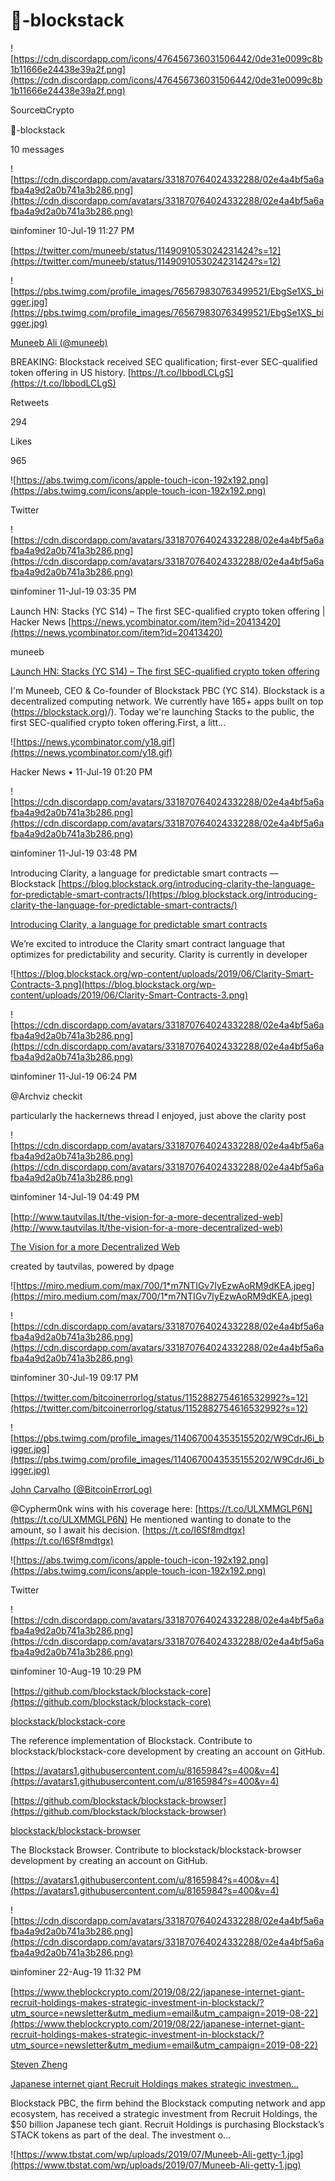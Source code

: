 # 🧮-blockstack

![https://cdn.discordapp.com/icons/476456736031506442/0de31e0099c8b1b11666e24438e39a2f.png](https://cdn.discordapp.com/icons/476456736031506442/0de31e0099c8b1b11666e24438e39a2f.png)

Source⧉Crypto

🧮-blockstack

10 messages

![https://cdn.discordapp.com/avatars/331870764024332288/02e4a4bf5a6afba4a9d2a0b741a3b286.png](https://cdn.discordapp.com/avatars/331870764024332288/02e4a4bf5a6afba4a9d2a0b741a3b286.png)

⧉infominer 10-Jul-19 11:27 PM

[https://twitter.com/muneeb/status/1149091053024231424?s=12](https://twitter.com/muneeb/status/1149091053024231424?s=12)

![https://pbs.twimg.com/profile_images/765679830763499521/EbgSe1XS_bigger.jpg](https://pbs.twimg.com/profile_images/765679830763499521/EbgSe1XS_bigger.jpg)

[Muneeb Ali (@muneeb)](https://twitter.com/muneeb)

BREAKING: Blockstack received SEC qualification; first-ever SEC-qualified token offering in US history. [https://t.co/IbbodLCLgS](https://t.co/IbbodLCLgS)

Retweets

294

Likes

965

![https://abs.twimg.com/icons/apple-touch-icon-192x192.png](https://abs.twimg.com/icons/apple-touch-icon-192x192.png)

Twitter

![https://cdn.discordapp.com/avatars/331870764024332288/02e4a4bf5a6afba4a9d2a0b741a3b286.png](https://cdn.discordapp.com/avatars/331870764024332288/02e4a4bf5a6afba4a9d2a0b741a3b286.png)

⧉infominer 11-Jul-19 03:35 PM

Launch HN: Stacks (YC S14) – The first SEC-qualified crypto token offering | Hacker News [https://news.ycombinator.com/item?id=20413420](https://news.ycombinator.com/item?id=20413420)

muneeb

[Launch HN: Stacks (YC S14) – The first SEC-qualified crypto token offering](https://news.ycombinator.com/item?id=20413420)

I'm Muneeb, CEO & Co-founder of Blockstack PBC (YC S14). Blockstack is a decentralized computing network. We currently have 165+ apps built on top ([https://blockstack.org)](https://blockstack.org)/). Today we're launching Stacks to the public, the first SEC-qualified crypto token offering.First, a litt...

![https://news.ycombinator.com/y18.gif](https://news.ycombinator.com/y18.gif)

Hacker News • 11-Jul-19 01:20 PM

![https://cdn.discordapp.com/avatars/331870764024332288/02e4a4bf5a6afba4a9d2a0b741a3b286.png](https://cdn.discordapp.com/avatars/331870764024332288/02e4a4bf5a6afba4a9d2a0b741a3b286.png)

⧉infominer 11-Jul-19 03:48 PM

Introducing Clarity, a language for predictable smart contracts — Blockstack [https://blog.blockstack.org/introducing-clarity-the-language-for-predictable-smart-contracts/](https://blog.blockstack.org/introducing-clarity-the-language-for-predictable-smart-contracts/)

[Introducing Clarity, a language for predictable smart contracts](https://blog.blockstack.org/introducing-clarity-the-language-for-predictable-smart-contracts/)

We’re excited to introduce the Clarity smart contract language that optimizes for predictability and security. Clarity is currently in developer

![https://blog.blockstack.org/wp-content/uploads/2019/06/Clarity-Smart-Contracts-3.png](https://blog.blockstack.org/wp-content/uploads/2019/06/Clarity-Smart-Contracts-3.png)

![https://cdn.discordapp.com/avatars/331870764024332288/02e4a4bf5a6afba4a9d2a0b741a3b286.png](https://cdn.discordapp.com/avatars/331870764024332288/02e4a4bf5a6afba4a9d2a0b741a3b286.png)

⧉infominer 11-Jul-19 06:24 PM

@Archviz checkit

particularly the hackernews thread I enjoyed, just above the clarity post

![https://cdn.discordapp.com/avatars/331870764024332288/02e4a4bf5a6afba4a9d2a0b741a3b286.png](https://cdn.discordapp.com/avatars/331870764024332288/02e4a4bf5a6afba4a9d2a0b741a3b286.png)

⧉infominer 14-Jul-19 04:49 PM

[http://www.tautvilas.lt/the-vision-for-a-more-decentralized-web](http://www.tautvilas.lt/the-vision-for-a-more-decentralized-web)

[The Vision for a more Decentralized Web](http://www.tautvilas.lt/the-vision-for-a-more-decentralized-web)

created by tautvilas, powered by dpage

![https://miro.medium.com/max/700/1*m7NTIGv7IyEzwAoRM9dKEA.jpeg](https://miro.medium.com/max/700/1*m7NTIGv7IyEzwAoRM9dKEA.jpeg)

![https://cdn.discordapp.com/avatars/331870764024332288/02e4a4bf5a6afba4a9d2a0b741a3b286.png](https://cdn.discordapp.com/avatars/331870764024332288/02e4a4bf5a6afba4a9d2a0b741a3b286.png)

⧉infominer 30-Jul-19 09:17 PM

[https://twitter.com/bitcoinerrorlog/status/1152882754616532992?s=12](https://twitter.com/bitcoinerrorlog/status/1152882754616532992?s=12)

![https://pbs.twimg.com/profile_images/1140670043535155202/W9CdrJ6i_bigger.jpg](https://pbs.twimg.com/profile_images/1140670043535155202/W9CdrJ6i_bigger.jpg)

[John Carvalho (@BitcoinErrorLog)](https://twitter.com/BitcoinErrorLog)

@Cypherm0nk wins with his coverage here: [https://t.co/ULXMMGLP6N](https://t.co/ULXMMGLP6N) He mentioned wanting to donate to the amount, so I await his decision. [https://t.co/I6Sf8mdtgx](https://t.co/I6Sf8mdtgx)

![https://abs.twimg.com/icons/apple-touch-icon-192x192.png](https://abs.twimg.com/icons/apple-touch-icon-192x192.png)

Twitter

![https://cdn.discordapp.com/avatars/331870764024332288/02e4a4bf5a6afba4a9d2a0b741a3b286.png](https://cdn.discordapp.com/avatars/331870764024332288/02e4a4bf5a6afba4a9d2a0b741a3b286.png)

⧉infominer 10-Aug-19 10:29 PM

[https://github.com/blockstack/blockstack-core](https://github.com/blockstack/blockstack-core)

[blockstack/blockstack-core](https://github.com/blockstack/blockstack-core)

The reference implementation of Blockstack. Contribute to blockstack/blockstack-core development by creating an account on GitHub.

[https://avatars1.githubusercontent.com/u/8165984?s=400&v=4](https://avatars1.githubusercontent.com/u/8165984?s=400&v=4)

[https://github.com/blockstack/blockstack-browser](https://github.com/blockstack/blockstack-browser)

[blockstack/blockstack-browser](https://github.com/blockstack/blockstack-browser)

The Blockstack Browser. Contribute to blockstack/blockstack-browser development by creating an account on GitHub.

[https://avatars1.githubusercontent.com/u/8165984?s=400&v=4](https://avatars1.githubusercontent.com/u/8165984?s=400&v=4)

![https://cdn.discordapp.com/avatars/331870764024332288/02e4a4bf5a6afba4a9d2a0b741a3b286.png](https://cdn.discordapp.com/avatars/331870764024332288/02e4a4bf5a6afba4a9d2a0b741a3b286.png)

⧉infominer 22-Aug-19 11:32 PM

[https://www.theblockcrypto.com/2019/08/22/japanese-internet-giant-recruit-holdings-makes-strategic-investment-in-blockstack/?utm_source=newsletter&utm_medium=email&utm_campaign=2019-08-22](https://www.theblockcrypto.com/2019/08/22/japanese-internet-giant-recruit-holdings-makes-strategic-investment-in-blockstack/?utm_source=newsletter&utm_medium=email&utm_campaign=2019-08-22)

[Steven Zheng](https://www.theblockcrypto.com/author/steven_tb/)

[Japanese internet giant Recruit Holdings makes strategic investmen...](https://www.theblockcrypto.com/2019/08/22/japanese-internet-giant-recruit-holdings-makes-strategic-investment-in-blockstack/?utm_source=newsletter&utm_medium=email&utm_campaign=2019-08-22)

Blockstack PBC, the firm behind the Blockstack computing network and app ecosystem, has received a strategic investment from Recruit Holdings, the $50 billion Japanese tech giant. Recruit Holdings is purchasing Blockstack’s STACK tokens as part of the deal. The investment o...

![https://www.tbstat.com/wp/uploads/2019/07/Muneeb-Ali-getty-1.jpg](https://www.tbstat.com/wp/uploads/2019/07/Muneeb-Ali-getty-1.jpg)